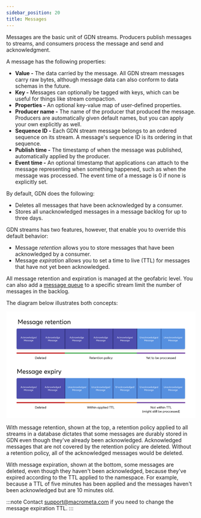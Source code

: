 ```yaml
---
sidebar_position: 20
title: Messages
---
```


Messages are the basic unit of GDN streams. Producers publish messages to streams, and consumers process the message and send and acknowledgment. 

A message has the following properties:

- **Value -** The data carried by the message. All GDN stream messages carry raw bytes, although message data can also conform to data schemas in the future.
- **Key -** Messages can optionally be tagged with keys, which can be useful for things like stream compaction.
- **Properties -** An optional key-value map of user-defined properties.
- **Producer name -** The name of the producer that produced the message. Producers are automatically given default names, but you can apply your own explicitly as well.
- **Sequence ID -** Each GDN stream message belongs to an ordered sequence on its stream. A message's sequence ID is its ordering in that sequence.
- **Publish time -** The timestamp of when the message was published, automatically applied by the producer.
- **Event time -** An optional timestamp that applications can attach to the message representing when something happened, such as when the message was processed. The event time of a message is 0 if none is explicitly set.

By default, GDN does the following:

- Deletes all messages that have been acknowledged by a consumer.
- Stores all unacknowledged messages in a message backlog for up to three days.

GDN streams has two features, however, that enable you to override this default behavior:

- Message _retention_ allows you to store messages that have been acknowledged by a consumer.
- Message _expiration_ allows you to set a time to live (TTL) for messages that have not yet been acknowledged.

All message retention and expiration is managed at the geofabric level. You can also add a [message queue](./message-queues/index.md) to a specific stream limit the number of messages in the backlog.

The diagram below illustrates both concepts:

![stream-retention-expiry](/img/stream-retention-expiry.png)

With message retention, shown at the top, a retention policy applied to all streams in a database dictates that some messages are durably stored in GDN even though they've already been acknowledged. Acknowledged messages that are not covered by the retention policy are deleted. Without a retention policy, all of the acknowledged messages would be deleted.

With message expiration, shown at the bottom, some messages are deleted, even though they haven't been acknowledged, because they've expired according to the TTL applied to the namespace. For example, because a TTL of five minutes has been applied and the messages haven't been acknowledged but are 10 minutes old.

:::note
Contact support@macrometa.com if you need to change the message expiration TTL.
:::